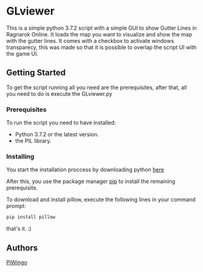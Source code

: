 
# GLviewer

This is a simple python 3.7.2 script with a simple GUI to show Gutter Lines in Ragnarok Online. It loads the map you want to visualize and show the map with the gutter lines. It comes with a checkbox to activate windows transparecy, this was made so that it is possible to overlap the script UI with the game UI.

## Getting Started

To get the script running all you need are the prerequisites, after that, all you need to do is execute the GLviewer.py

### Prerequisites

To run the script you need to have installed:

* Python 3.7.2 or the latest version.
* the PIL library.

### Installing

You start the installation proccess by downloading python [here](https://www.python.org/downloads/)

After this, you use the package manager [pip](https://pip.pypa.io/en/stable/) to install the remaining prerequisite.

To download and install pillow, execute the following lines in your command prompt:

```bash
pip install pillow
```
that's it. :)

## Authors

[PiWingo](https://github.com/PiWingo)
